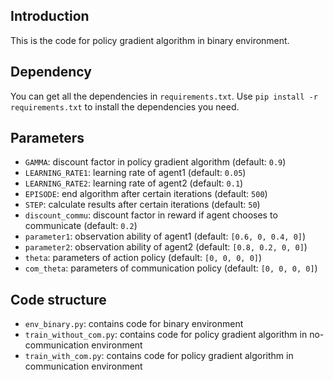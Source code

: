 ## Introduction

This is the code for policy gradient algorithm in binary environment.

## Dependency

You can get all the dependencies in `requirements.txt`. Use `pip install -r requirements.txt` to install the dependencies you need.

## Parameters

- `GAMMA`: discount factor in policy gradient algorithm (default: `0.9`)
- `LEARNING_RATE1`: learning rate of agent1 (default: `0.05`)
- `LEARNING_RATE2`: learning rate of agent2 (default: `0.1`)
- `EPISODE`: end algorithm after certain iterations (default: `500`)
- `STEP`: calculate results after certain iterations (default: `50`)
- `discount_commu`: discount factor in reward if agent chooses to communicate (default: `0.2`)
- `parameter1`: observation ability of agent1 (default: `[0.6, 0, 0.4, 0]`)
- `parameter2`: observation ability of agent2 (default: `[0.8, 0.2, 0, 0]`)
- `theta`: parameters of action policy (default: `[0, 0, 0, 0]`)
- `com_theta`: parameters of communication policy (default: `[0, 0, 0, 0]`)

## Code structure

- `env_binary.py`: contains code for binary environment
- `train_without_com.py`: contains code for policy gradient algorithm in no-communication environment
- `train_with_com.py`: contains code for policy gradient algorithm in communication environment